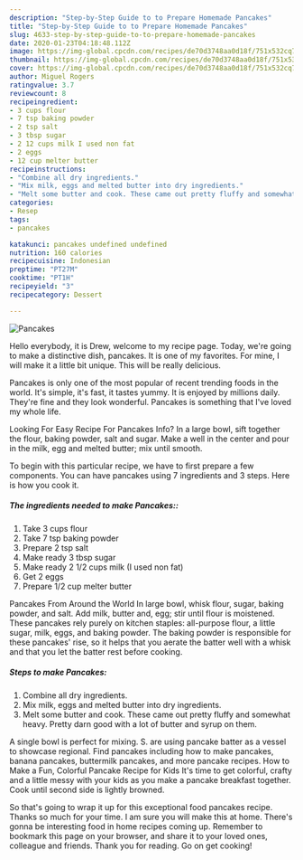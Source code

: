 ```yaml
---
description: "Step-by-Step Guide to to Prepare Homemade Pancakes"
title: "Step-by-Step Guide to to Prepare Homemade Pancakes"
slug: 4633-step-by-step-guide-to-to-prepare-homemade-pancakes
date: 2020-01-23T04:18:48.112Z
image: https://img-global.cpcdn.com/recipes/de70d3748aa0d18f/751x532cq70/pancakes-recipe-main-photo.jpg
thumbnail: https://img-global.cpcdn.com/recipes/de70d3748aa0d18f/751x532cq70/pancakes-recipe-main-photo.jpg
cover: https://img-global.cpcdn.com/recipes/de70d3748aa0d18f/751x532cq70/pancakes-recipe-main-photo.jpg
author: Miguel Rogers
ratingvalue: 3.7
reviewcount: 8
recipeingredient:
- 3 cups flour
- 7 tsp baking powder
- 2 tsp salt
- 3 tbsp sugar
- 2 12 cups milk I used non fat
- 2 eggs
- 12 cup melter butter
recipeinstructions:
- "Combine all dry ingredients."
- "Mix milk, eggs and melted butter into dry ingredients."
- "Melt some butter and cook. These came out pretty fluffy and somewhat heavy. Pretty darn good with a lot of butter and syrup on them."
categories:
- Resep
tags:
- pancakes

katakunci: pancakes undefined undefined
nutrition: 160 calories
recipecuisine: Indonesian
preptime: "PT27M"
cooktime: "PT1H"
recipeyield: "3"
recipecategory: Dessert

---
```



![Pancakes](https://img-global.cpcdn.com/recipes/de70d3748aa0d18f/751x532cq70/pancakes-recipe-main-photo.jpg)

Hello everybody, it is Drew, welcome to my recipe page. Today, we're going to make a distinctive dish, pancakes. It is one of my favorites. For mine, I will make it a little bit unique. This will be really delicious.

Pancakes is only one of the most popular of recent trending foods in the world. It's simple, it's fast, it tastes yummy. It is enjoyed by millions daily. They're fine and they look wonderful. Pancakes is something that I've loved my whole life.

Looking For Easy Recipe For Pancakes Info? In a large bowl, sift together the flour, baking powder, salt and sugar. Make a well in the center and pour in the milk, egg and melted butter; mix until smooth.


To begin with this particular recipe, we have to first prepare a few components. You can have pancakes using 7 ingredients and 3 steps. Here is how you cook it.

##### The ingredients needed to make Pancakes::

1. Take 3 cups flour
1. Take 7 tsp baking powder
1. Prepare 2 tsp salt
1. Make ready 3 tbsp sugar
1. Make ready 2 1/2 cups milk (I used non fat)
1. Get 2 eggs
1. Prepare 1/2 cup melter butter


Pancakes From Around the World In large bowl, whisk flour, sugar, baking powder, and salt. Add milk, butter and, egg; stir until flour is moistened. These pancakes rely purely on kitchen staples: all-purpose flour, a little sugar, milk, eggs, and baking powder. The baking powder is responsible for these pancakes&#39; rise, so it helps that you aerate the batter well with a whisk and that you let the batter rest before cooking. 

##### Steps to make Pancakes:

1. Combine all dry ingredients.
1. Mix milk, eggs and melted butter into dry ingredients.
1. Melt some butter and cook. These came out pretty fluffy and somewhat heavy. Pretty darn good with a lot of butter and syrup on them.


A single bowl is perfect for mixing. S. are using pancake batter as a vessel to showcase regional. Find pancakes including how to make pancakes, banana pancakes, buttermilk pancakes, and more pancake recipes. How to Make a Fun, Colorful Pancake Recipe for Kids It&#39;s time to get colorful, crafty and a little messy with your kids as you make a pancake breakfast together. Cook until second side is lightly browned. 

So that's going to wrap it up for this exceptional food pancakes recipe. Thanks so much for your time. I am sure you will make this at home. There's gonna be interesting food in home recipes coming up. Remember to bookmark this page on your browser, and share it to your loved ones, colleague and friends. Thank you for reading. Go on get cooking!
